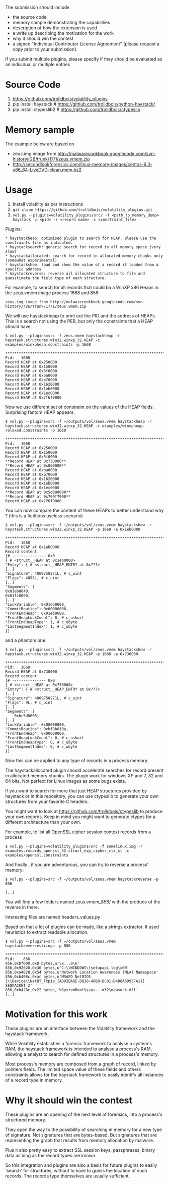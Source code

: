 
The submission should include 

 * the source code, 
 * memory sample demonstrating the capabilities
 * description of how the extension is used
 * a write up describing the motivation for the work 
 * why it should win the contest 
 * a signed "Individual Contributor License Agreement" (please request a copy prior to your submission).

If you submit multiple plugins, please specify if they should be evaluated as an individual or multiple entries

Source Code
===========

1. https://github.com/trolldbois/volatility_plugins
2. pip install haystack # https://github.com/trolldbois/python-haystack/
3. pip install ctypeslib2 # https://github.com/trolldbois/ctypeslib
 
Memory sample
=============

The example below are based on 

 * zeus.img image from http://malwarecookbook.googlecode.com/svn-history/r26/trunk/17/1/zeus.vmem.zip
 * http://secondlookforensics.com/linux-memory-images/centos-6.3-x86_64-LiveDVD-clean.mem.bz2

Usage
=====

1. Install volatility as per instructions
2. `git clone https://github.com/trolldbois/volatility_plugins.git`
3. `vol.py --plugins=volatility_plugins/src/ -f <path_to_memory_dump> haystack -p <pid> -r <record name> -c <constraint_file>`

Plugins:

    * haystackheap: optimised plugin to search for HEAP. please use the constraints file as indicated. 
    * haystacksearch: generic search for record in all memory space (very slow)
    * haystackallocated: search for record in allocated memory chunks only (somewhat experimental)
    * haystackshow: load and show the value of a record if loaded from a specific address
    * haystackreverse: reverse all allocated structure to file and guesstimate the field type of each structure.


For example, to search for all records that could ba a WinXP x86 Heaps in the zeus.vmem image process 1668 and 856:

    zeus.img image from http://malwarecookbook.googlecode.com/svn-history/r26/trunk/17/1/zeus.vmem.zip

We will use haystackheap to print out the PID and the address of HEAPs. This is a search not using the PEB, 
but only the constraints that a HEAP should have. 

    $ vol.py --plugins=src -f zeus.vmem haystackheap -r haystack.structures.win32.winxp_32.HEAP -c examples/winxpheap.constraints -p 1668

    ************************************************************************
    Pid:   1668
    Record HEAP at 0x250000
    Record HEAP at 0x150000
    Record HEAP at 0x3f0000
    Record HEAP at 0xba0000
    Record HEAP at 0xb70000
    Record HEAP at 0x1620000
    Record HEAP at 0x1eb0000
    Record HEAP at 0x1ec0000
    Record HEAP at 0x7f6f0000
    
Now we use different set of constraint on the values of the HEAP fields. Surprising fantom HEAP appears.

    $ vol.py --plugins=src -f ~/outputs/vol/zeus.vmem haystackheap -r haystack.structures.win32.winxp_32.HEAP -c examples/winxpheap-relaxed.constraints -p 1668

    ************************************************************************
    Pid:   1668
    Record HEAP at 0x250000
    Record HEAP at 0x150000
    Record HEAP at 0x3f0000
    **Record HEAP at 0x730000**
    **Record HEAP at 0x860000**
    Record HEAP at 0xba0000
    Record HEAP at 0xb70000
    Record HEAP at 0x1620000
    Record HEAP at 0x1eb0000
    Record HEAP at 0x1ec0000
    **Record HEAP at 0x5d09d000**
    **Record HEAP at 0x769f7000**
    Record HEAP at 0x7f6f0000

You can now compare the content of these HEAPs to better understand why ? (this is a fictitious useless scenario)

    $ vol.py --plugins=src -f ~/outputs/vol/zeus.vmem haystackshow -r haystack.structures.win32.winxp_32.HEAP -p 1668 -a 0x1eb0000 

    ************************************************************************
    Pid:   1668
    Record HEAP at 0x1eb0000
    Record content:
    [# --------------- 0x0 
    { # <struct__HEAP at 0x1eb0000>
    "Entry": { # <struct__HEAP_ENTRY at 0x???>
    [..]
    "Signature": 4009750271L, # c_uint
    "Flags": 4098L, # c_uint
    [..]
    "Segments": [
	0x01eb0640,
	0x01fc0000,
	[..]
    "LockVariable": 0x01eb0608,
    "CommitRoutine": 0x00000000,
    "FrontEndHeap": 0x01eb0688,
    "FrontHeapLockCount": 0, # c_ushort
    "FrontEndHeapType": 1, # c_ubyte
    "LastSegmentIndex": 1, # c_ubyte
    }]

and a phantom one:

    $ vol.py --plugins=src -f ~/outputs/vol/zeus.vmem haystackshow -r haystack.structures.win32.winxp_32.HEAP -p 1668 -a 0x730000 

    ************************************************************************
    Pid:   1668
    Record HEAP at 0x730000
    Record content:
    [# --------------- 0x0 
    { # <struct__HEAP at 0x730000>
    "Entry": { # <struct__HEAP_ENTRY at 0x???>
    [..]
    "Signature": 4009750271L, # c_uint
    "Flags": 9L, # c_uint
    [..]
    "Segments": [
        0xbc5d0608,
    [..]
    "LockVariable": 0x00000000,
    "CommitRoutine": 0xbf8b810a,
    "FrontEndHeap": 0x00000000,
    "FrontHeapLockCount": 0, # c_ushort
    "FrontEndHeapType": 0, # c_ubyte
    "LastSegmentIndex": 0, # c_ubyte
    }]

Now this can be applied to any type of records in a process memory.

The haystackallocated plugin should accelerate searches for record present in allocated memory chunks.
The plugin work for windows XP and 7, 32 and 64 bits. Not perfect for Linux images as some bugs exists.

If you want to search for more that just HEAP structures provided by haystack or in this repository,
you can use ctypeslib to generate your own structures from your favorite C headers. 

You might want to look at https://github.com/trolldbois/ctypeslib to produce your own records.
Keep in mind you might want to generate ctypes for a different architecture than your own.

For example, to list all OpenSSL cipher session context records from a process 

    $ vol.py --plugins=volatility_plugins/src -f somelinux.img -r examples.records_openssl_32.struct_evp_cipher_ctx_st -c examples/openssl.constraints 


And finally , if you are adventurous, you can try to reverse a process' memory:

    $ vol.py --plugins=src -f ~/outputs/vol/zeus.vmem haystackreverse -p 856
    
    [..]
    
You will find a few folders named zeus.vmem_856/ with the produce of the reverse in there.

Interesting files are named headers_values.py

Based on that a lot of plugins can be made, like a strings extractor. It used heuristics to extract readable allocation. 

    $ vol.py --plugins=src -f ~/outputs/vol/zeus.vmem haystackreversestrings -p 856

    ************************************************************************
    Pid:    856
    856,0xbf000,0x8 bytes,u'\x...0\n'
    856,0x92020,0x30 bytes,u'C:\\WINDOWS\\setupapi.log\x00'
    856,0xa4028,0x54 bytes,u'Network Location Awareness (NLA) Namespace'
    856,0xb408c,0xac bytes,u'MSAFD NetBIOS [\\Device\\NetBT_Tcpip_{AD92BA6E-D818-40B8-BC01-D4D8A59937A1}] SEQPACKET 2'
    856,0xb428c,0x22 bytes,'%SystemRoot%\sys...m32\mswsock.dll'
    [..]

Motivation for this work
========================

These plugins are an interface between the Volatility framework and the haystack framework.

While Volatility establishes a forensic framework to analyse a system's RAM, the haystack framework is intended to 
analyse a process's RAM, allowing a analyst to search for defined structures in a process's memory.

Most process's memory are composed from a graph of record, linked by pointers fields. The limited space value of these
fields and others constraints allows for the haystack framework to easily identify all instances of 
a record type in memory.

 
Why it should win the contest
=============================

These plugins are an opening of the next level of forensics, into a process's structured memory.

They open the way to the possibility of searching in memory for a new type of signature.
Not signatures that are bytes-based.
But signatures that are representing the graph that results from memory allocation by malware.

Plus it also pretty easy to extract SSL session keys, passphrases, binary data as long as the record types are known.

So this integration and plugins are also a basis for future plugins to easily 'search' for structures, without to have
to guess the location of such records. The records type themselves are usually sufficient.
